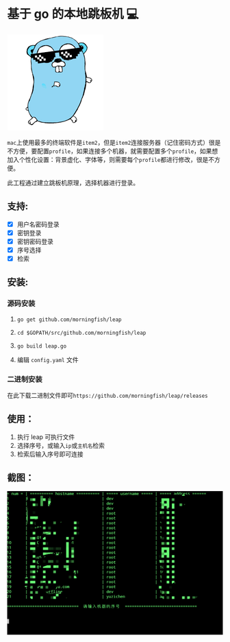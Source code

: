 
# 基于 go 的本地跳板机 💻

![mascot](mascot.png)

`mac`上使用最多的终端软件是`item2`，但是`item2`连接服务器（记住密码方式）很是不方便，要配置`profile`，如果连接多个机器，就需要配置多个`profile`，如果想加入个性化设置：背景虚化、字体等，则需要每个`profile`都进行修改，很是不方便。

此工程通过建立跳板机原理，选择机器进行登录。

## 支持:
 - [x] 用户名密码登录
 - [x] 密钥登录
 - [x] 密钥密码登录
 - [x] 序号选择
 - [x] 检索

## 安装:
### 源码安装
 1. `go get github.com/morningfish/leap`

 2. `cd $GOPATH/src/github.com/morningfish/leap`

 3. `go build leap.go`

 4. 编辑 `config.yaml` 文件

### 二进制安装

在此下载二进制文件即可`https://github.com/morningfish/leap/releases`

## 使用：
1. 执行 leap 可执行文件
2. 选择序号，或输入`ip`或`主机名`检索
3. 检索后输入序号即可连接

## 截图：

![screenshot](screenshot.png)
